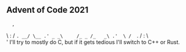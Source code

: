 ## Advent of Code 2021
      ,
   \  :  /
`. __/ \__ .'
_ _\     /_ _
   /_   _\
 .'  \ /  `.
   /  :  \   
      '
I'll try to mostly do C, but if it gets tedious I'll switch to C++ or Rust.
